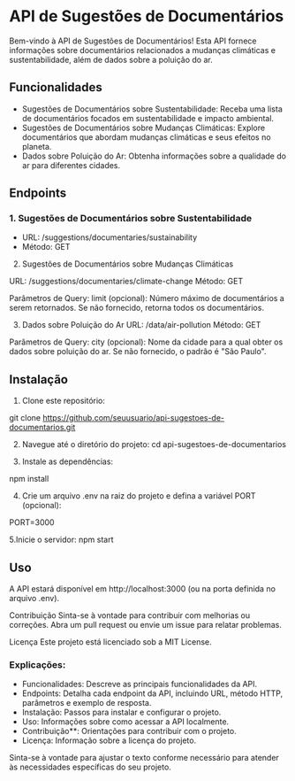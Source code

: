 # API de Sugestões de Documentários

Bem-vindo à API de Sugestões de Documentários! Esta API fornece informações sobre documentários relacionados a mudanças climáticas e sustentabilidade, além de dados sobre a poluição do ar.

## Funcionalidades

- Sugestões de Documentários sobre Sustentabilidade: Receba uma lista de documentários focados em sustentabilidade e impacto ambiental.
- Sugestões de Documentários sobre Mudanças Climáticas: Explore documentários que abordam mudanças climáticas e seus efeitos no planeta.
- Dados sobre Poluição do Ar: Obtenha informações sobre a qualidade do ar para diferentes cidades.

## Endpoints

### 1. Sugestões de Documentários sobre Sustentabilidade

- URL: /suggestions/documentaries/sustainability
- Método: GET

 
2. Sugestões de Documentários sobre Mudanças Climáticas

URL: /suggestions/documentaries/climate-change
Método: GET

Parâmetros de Query:
limit (opcional): Número máximo de documentários a serem retornados. Se não fornecido, retorna todos os documentários.

3. Dados sobre Poluição do Ar
URL: /data/air-pollution
Método: GET

Parâmetros de Query:
city (opcional): Nome da cidade para a qual obter os dados sobre poluição do ar. Se não fornecido, o padrão é "São Paulo".

## Instalação
1. Clone este repositório:

git clone https://github.com/seuusuario/api-sugestoes-de-documentarios.git

2. Navegue até o diretório do projeto:
cd api-sugestoes-de-documentarios

3. Instale as dependências:

npm install

4. Crie um arquivo .env na raiz do projeto e defina a variável PORT (opcional):

PORT=3000

5.Inicie o servidor:
npm start

## Uso
A API estará disponível em http://localhost:3000 (ou na porta definida no arquivo .env).

Contribuição
Sinta-se à vontade para contribuir com melhorias ou correções. Abra um pull request ou envie um issue para relatar problemas.

Licença
Este projeto está licenciado sob a MIT License.

### Explicações:
- Funcionalidades: Descreve as principais funcionalidades da API.
- Endpoints: Detalha cada endpoint da API, incluindo URL, método HTTP, parâmetros e exemplo de resposta.
- Instalação: Passos para instalar e configurar o projeto.
- Uso: Informações sobre como acessar a API localmente.
- Contribuição**: Orientações para contribuir com o projeto.
- Licença: Informação sobre a licença do projeto.

Sinta-se à vontade para ajustar o texto conforme necessário para atender às necessidades específicas do seu projeto.
